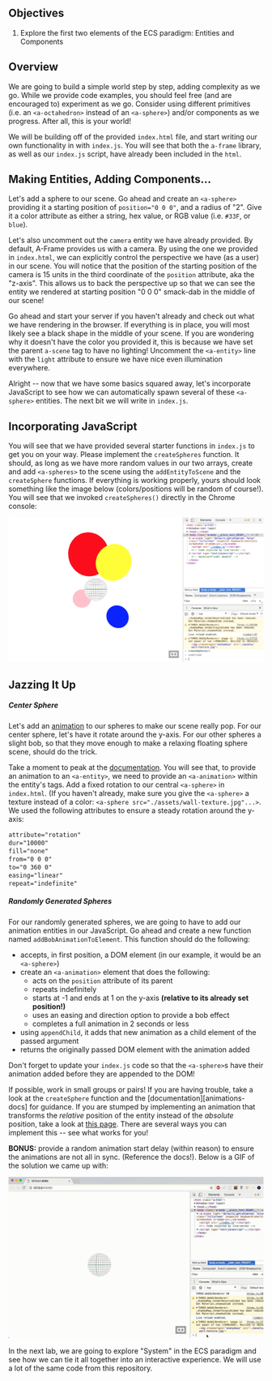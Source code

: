 ## Objectives

1. Explore the first two elements of the ECS paradigm: Entities and Components

## Overview

We are going to build a simple world step by step, adding complexity as we go.
While we provide code examples, you should feel free (and are encouraged to)
experiment as we go. Consider using different primitives (i.e. an
  `<a-octahedron>` instead of an `<a-sphere>`) and/or components as we
  progress. After all, this is your world!

We will be building off of the provided `index.html` file, and start writing
our own functionality in with `index.js`. You will see that both the `a-frame`
library, as well as our `index.js` script, have already been included in the
`html`.

## Making Entities, Adding Components...

Let's add a sphere to our scene. Go ahead and create an `<a-sphere>` providing
it a starting position of `position="0 0 0"`, and a radius of "2". Give it a
color attribute as either a string, hex value, or RGB value (i.e. `#33F`, or
  `blue`).

Let's also uncomment out the `camera` entity we have already provided. By
default, A-Frame provides us with a camera. By using the one we provided in
`index.html`, we can explicitly control the perspective we have (as a user) in
our scene. You will notice that the position of the starting position of the
camera is 15 units in the third coordinate of the `position` attribute, aka the
"z-axis". This allows us to back the perspective up so that we can see the
entity we rendered at starting position "0 0 0" smack-dab in the middle of our
scene!

Go ahead and start your server if you haven't already and check out what we
have rendering in the browser. If everything is in place, you will most likely
see a black shape in the middle of your scene. If you are wondering why it
doesn't have the color you provided it, this is because we have set the parent
`a-scene` tag to have no lighting! Uncomment the `<a-entity>` line with the
`light` attribute to ensure we have nice even illumination everywhere.

Alright -- now that we have some basics squared away, let's incorporate
JavaScript to see how we can automatically spawn several of these `<a-sphere>`
entities. The next bit we will write in `index.js`.

## Incorporating JavaScript

You will see that we have provided several starter functions in `index.js` to
get you on your way. Please implement the `createSpheres` function. It should,
as long as we have more random values in our two arrays, create and add
`<a-spheres>` to the scene using the `addEntityToScene` and the `createSphere`
functions. If everything is working properly, yours should look something like
the image below (colors/positions will be random of course!). You will see that
we invoked `createSpheres()` directly in the Chrome console:

![](./assets/example-1.png)

## Jazzing It Up

##### Center Sphere

Let's add an [animation][animations-doc] to our spheres to make our scene
really pop. For our center sphere, let's have it rotate around the y-axis. For
our other spheres a slight bob, so that they move enough to make a relaxing
floating sphere scene, should do the trick.

Take a moment to peak at the [documentation][animations-doc]. You will see
that, to provide an animation to an `<a-entity>`, we need to provide an
`<a-animation>` within the entity's tags. Add a fixed rotation to our central
`<a-sphere>` in `index.html`. (If you haven't already, make sure you give the
`<a-sphere>` a texture instead of a color:
`<a-sphere src="./assets/wall-texture.jpg"...>`. We used the following
attributes to ensure a steady rotation around the y-axis:

```
attribute="rotation"
dur="10000"
fill="none"
from="0 0 0"
to="0 360 0"
easing="linear"
repeat="indefinite"
```

##### Randomly Generated Spheres

For our randomly generated spheres, we are going to have to add our animation
entities in our JavaScript. Go ahead and create a new function named
`addBobAnimationToElement`. This function should do the following:
  - accepts, in first position, a DOM element (in our example, it would be
    an `<a-sphere>`)
  - create an `<a-animation>` element that does the following:
    - acts on the `position` attribute of its parent
    - repeats indefinitely
    - starts at -1 and ends at 1 on the y-axis **(relative to its already set
      position!)**
    - uses an easing and direction option to provide a bob effect
    - completes a full animation in 2 seconds or less
  - using `appendChild`, it adds that new animation as a child element of the
  passed argument
  - returns the originally passed DOM element with the animation added

Don't forget to update your `index.js` code so that the `<a-sphere>`s have
their animation added before they are appended to the DOM!

If possible, work in small groups or pairs! If you are having trouble, take a
look at the `createSphere` function and the [documentation][animations-docs]
for guidance. If you are stumped by implementing an animation that transforms
the _relative_ position of the entity instead of the _absolute_ position, take
a look at [this page][position-doc]. There are several ways you can implement
this -- see what works for you!

**BONUS:** provide a random animation start delay (within reason) to ensure the
animations are not all in sync. (Reference the docs!). Below is a GIF of the
solution we came up with:

![](./assets/completed-example.gif)

In the next lab, we are going to explore "System" in the ECS paradigm and see
how we can tie it all together into an interactive experience. We will use a
lot of the same code from this repository.

[animations-doc]: https://github.com/aframevr/aframe/blob/master/docs/core/animations.md
[position-doc]: https://github.com/aframevr/aframe/blob/master/docs/components/position.md
